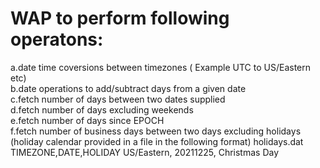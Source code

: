 <h1>WAP to perform following operatons:</h1>
a.date time coversions between timezones ( Example UTC to US/Eastern etc)</br>
b.date operations to add/subtract days from a given date </br>
c.fetch number of days between two dates supplied</br>
d.fetch number of days excluding weekends </br>
e.fetch number of days since EPOCH </br>
f.fetch number of business days between two days excluding holidays
	  (holiday calendar provided in a file in the following format)
         holidays.dat
	 TIMEZONE,DATE,HOLIDAY
	 US/Eastern, 20211225, Christmas Day

